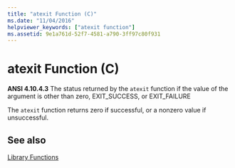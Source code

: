 ```yaml
---
title: "atexit Function (C)"
ms.date: "11/04/2016"
helpviewer_keywords: ["atexit function"]
ms.assetid: 9e1a761d-52f7-4581-a790-3ff97c80f931
---
```

# atexit Function (C)

**ANSI 4.10.4.3** The status returned by the `atexit` function if the value of the argument is other than zero, EXIT_SUCCESS, or EXIT_FAILURE

The `atexit` function returns zero if successful, or a nonzero value if unsuccessful.

## See also

[Library Functions](../c-language/library-functions.md)
